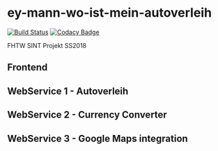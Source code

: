 # ey-mann-wo-ist-mein-autoverleih
[![Build Status](https://travis-ci.com/MarkusWET/ey-mann-wo-ist-mein-autoverleih.svg?token=62YaRNu3yzsM32RWqBzG&branch=master)](https://travis-ci.com/MarkusWET/ey-mann-wo-ist-mein-autoverleih) [![Codacy Badge](https://api.codacy.com/project/badge/Grade/d58be500fe6e4eca98f6c4bea8a3ba4b)](https://www.codacy.com?utm_source=github.com&amp;utm_medium=referral&amp;utm_content=MarkusWET/ey-mann-wo-ist-mein-autoverleih&amp;utm_campaign=Badge_Grade)

FHTW SINT Projekt SS2018

## Frontend
## WebService 1 - Autoverleih
## WebService 2 - Currency Converter
## WebService 3 - Google Maps integration

